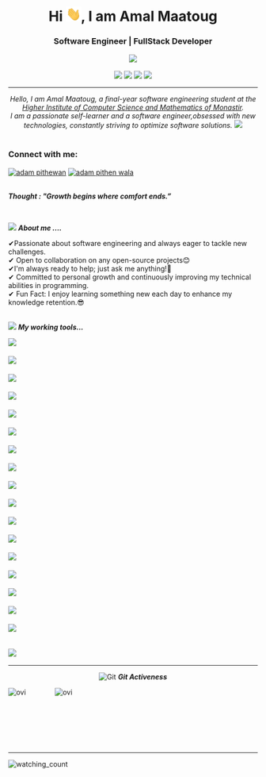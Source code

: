 <h1 align="center">Hi <img src="https://raw.githubusercontent.com/ABSphreak/ABSphreak/master/gifs/Hi.gif" width="30px">, I am Amal Maatoug </h1>
<h3 align="center">Software Engineer | FullStack Developer </h3>
 <p align="center">
 <img src = "https://media0.giphy.com/media/KDDpcKigbfFpnejZs6/giphy.gif?cid=ecf05e47oy6f4zjs8g1qoiystc56cu7r9tb8a1fe76e05oty&rid=giphy.gif" width = 100px></p>
 <p align="center">
<img src="https://img.shields.io/badge/Age-23-blue" />
  <img src="https://img.shields.io/badge/Focus-Software%20Development-brightgreen" />
  <img src="https://img.shields.io/badge/Lives-Monastir-success" />
  <img src="https://img.shields.io/badge/Languages-English%20%26%20French%20%26%20Arabic-brightgreen" />
</p>
<hr>

<p align="center">
  <em>
  Hello, I am Amal Maatoug, a final-year software engineering student at the <a href="https://uom.lk/">Higher Institute of Computer Science and Mathematics of Monastir</a>. <br> I am a passionate self-learner and a software engineer,obsessed with new technologies, constantly striving to optimize software solutions. <img src="https://github.com/TheDudeThatCode/TheDudeThatCode/blob/master/Assets/Developer.gif" width="30px"> 
  </em> 
 <br>

  <br>
  <h3 align="left">Connect with me:</h3>
<p align="left">
  <a href="https://www.linkedin.com/in/amal-maatoug-660476202/" target="blank"><img align="center"
      src="https://raw.githubusercontent.com/rahuldkjain/github-profile-readme-generator/master/src/images/icons/Social/linked-in-alt.svg"
      alt="adam pithewan" height="30" width="40" /></a>
  <a href="https://www.facebook.com/profile.php?id=100008695418330&mibextid=ZbWKwL" target="blank"><img align="center"
      src="https://raw.githubusercontent.com/rahuldkjain/github-profile-readme-generator/master/src/images/icons/Social/facebook.svg"
      alt="adam pithen wala" height="30" width="40" /></a>
</p>
  <br>
<b><i align="center">Thought : "Growth begins where comfort ends.”</i></b>
</p>
<br>

<img src="https://media.giphy.com/media/iY8CRBdQXODJSCERIr/giphy.gif" width="30px">&nbsp;***About me ....***

✔Passionate about software engineering and always eager to tackle new challenges.<br>
✔ Open to collaboration on any open-source projects😊 <br>
✔I'm always ready to help; just ask me anything!🥰<br>
✔ Committed to personal growth and continuously improving my technical abilities in programming.<br>
✔ Fun Fact: I enjoy learning something new each day to enhance my knowledge retention.😎<br><br>

<img src="https://media.giphy.com/media/iY8CRBdQXODJSCERIr/giphy.gif" width="30px">&nbsp;***My working tools...***
<p align="left">
 
  <code><img width ='32px' src ='https://raw.githubusercontent.com/rahulbanerjee26/githubAboutMeGenerator/main/icons/python.svg'>  </code>
  <code> <img height="50" src="https://www.vectorlogo.zone/logos/java/java-ar21.svg"> </code>
  <code> <img height="50" src="https://www.vectorlogo.zone/logos/typescriptlang/typescriptlang-icon.svg"> </code>
  <code> <img height="50" src="https://www.vectorlogo.zone/logos/jupyter/jupyter-ar21.svg"> </code>
  <code> <img height="50" src="https://www.vectorlogo.zone/logos/w3_html5/w3_html5-ar21.svg"> </code>
  <code> <img height="50" src="https://www.vectorlogo.zone/logos/mysql/mysql-ar21.svg"> </code>
  <code> <img height="50" src="https://www.vectorlogo.zone/logos/sqlite/sqlite-ar21.svg"> </code>
  <code> <img height="50" src="https://upload.wikimedia.org/wikipedia/commons/thumb/e/ed/Pandas_logo.svg/768px-Pandas_logo.svg.png"> </code>
  <code> <img height="50" src="https://www.vectorlogo.zone/logos/pocoo_flask/pocoo_flask-ar21.svg"> </code>
  <code> <img height="50" src="https://www.vectorlogo.zone/logos/numpy/numpy-ar21.svg"> </code>
  <code> <img height="50" src="https://www.vectorlogo.zone/logos/springio/springio-ar21.svg"> </code>
  <code> <img height="50" src="https://www.vectorlogo.zone/logos/reactjs/reactjs-ar21.svg"> </code>
  <code> <img height="50" src="https://www.vectorlogo.zone/logos/javascript/javascript-ar21.svg"> </code>
  <code> <img height="50" src="https://seeklogo.com/images/S/scikit-learn-logo-8766D07E2E-seeklogo.com.png"> </code>
  <code> <img height="50" src="  https://www.vectorlogo.zone/logos/mongodb/mongodb-ar21.svg"> </code>
   <code> <img height="50" src="https://www.vectorlogo.zone/logos/nextjs/nextjs-ar21.svg"> </code>
   <code> <img height="50" src="https://www.vectorlogo.zone/logos/nodejs/nodejs-ar21.svg"> </code>

  <code> <img height="50" src="https://www.vectorlogo.zone/logos/tensorflow/tensorflow-ar21.svg"> </code>
  <hr>
  <p align="center">
 <img src="https://media.giphy.com/media/W5eoZHPpUx9sapR0eu/giphy.gif" width="30px" alt="Git"/>&nbsp;<i><b>Git Activeness</b></i></p>
 
<p><img align="left" src="https://github-readme-stats.vercel.app/api/top-langs?username=amal2535&show_icons=true&locale=en&layout=compact&theme=chartreuse-dark" alt="ovi" /></p>

<p>&nbsp;<img align="right" src="https://github-readme-stats.vercel.app/api?username=amal2535&show_icons=true&locale=en&theme=chartreuse-dark" alt="ovi" width="410" /></p>
<br><br><br><br><br>

<hr>

<p align="left"> 
<img src="https://komarev.com/ghpvc/?username=amal2535&color=brightgreen" alt="watching_count" />
 </p>
